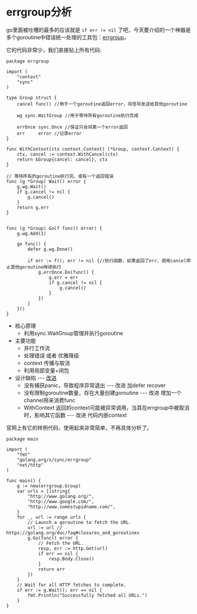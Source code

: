# errgroup分析

go里面被吐槽的最多的应该就是 `if err != nil` 了吧，今天要介绍的一个神器是多个goroutine中错误统一处理的工具包：[errgroup](https://pkg.go.dev/golang.org/x/sync/errgroup)。

它的代码非常少，我们直接贴上所有代码:



```text
package errgroup

import (
	"context"
	"sync"
)

type Group struct {
	cancel func() //用于一个goroutine返回error，将信号发送给其他goroutine

	wg sync.WaitGroup //用于等待所有goroutine执行完成

	errOnce sync.Once //保证只会将第一个error返回
	err     error //记录error
}

func WithContext(ctx context.Context) (*Group, context.Context) {
	ctx, cancel := context.WithCancel(ctx)
	return &Group{cancel: cancel}, ctx
}

// 等待所有的goroutine执行完，或有一个返回错误
func (g *Group) Wait() error {
	g.wg.Wait()
	if g.cancel != nil {
		g.cancel() 
	}
	return g.err
}


func (g *Group) Go(f func() error) {
	g.wg.Add(1)

	go func() {
		defer g.wg.Done()

		if err := f(); err != nil {//执行函数，如果返回了err，调用cancel停止其他goroutine继续执行
			g.errOnce.Do(func() {
				g.err = err
				if g.cancel != nil {
					g.cancel()
				}
			})
		}
	}()
}
```



* 核心原理
  * 利用sync.WaitGroup管理并执行goroutine
* 主要功能
  * 并行工作流
  * 处理错误 或者 优雅降级
  * context 传播与取消
  * 利用局部变量+闭包
* 设计缺陷 --- [改进](https://github.com/go-kratos/kratos/blob/master/pkg/sync/errgroup/errgroup.go)
  * 没有捕获panic，导致程序异常退出 --- 改进 加defer recover
  * 没有限制goroutine数量，存在大量创建goroutine --- 改进 增加一个channel用来消费func
  * WithContext 返回的context可能被异常调用，当其在errgroup中被取消时，影响其它函数 --- 改进 代码内嵌context

官网上有它的样例代码，使用起来非常简单，不再具体分析了。

```text
package main

import (
	"fmt"
	"golang.org/x/sync/errgroup"
	"net/http"
)

func main() {
	g := new(errgroup.Group)
	var urls = []string{
		"http://www.golang.org/",
		"http://www.google.com/",
		"http://www.somestupidname.com/",
	}
	for _, url := range urls {
		// Launch a goroutine to fetch the URL.
		url := url // https://golang.org/doc/faq#closures_and_goroutines
		g.Go(func() error {
			// Fetch the URL.
			resp, err := http.Get(url)
			if err == nil {
				resp.Body.Close()
			}
			return err
		})
	}
	// Wait for all HTTP fetches to complete.
	if err := g.Wait(); err == nil {
		fmt.Println("Successfully fetched all URLs.")
	}
}
```



